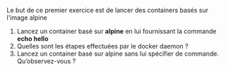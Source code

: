Le but de ce premier exercice est de lancer des containers basés sur
l'image alpine

1.  Lancez un container basé sur **alpine** en lui fournissant la commande **echo hello**
1.  Quelles sont les étapes effectuées par le docker daemon ?
2.  Lancez un container basé sur alpine sans lui spécifier de commande. Qu’observez-vous ?
